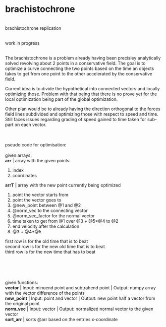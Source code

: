 # brachistochrone
<br>
brachistochrone replication<br><br>

work in progress<br><br>

The brachistochrone is a problem already having been precisley analytically solved revolving about 2 points in a conservative field. The goal is to optimize a curve connecting the two points based on the time an objects takes to get from one point to the other accelerated by the conservative field.<br>

Current idea is to divide the hypothetical into connected vectors and locally optimizing those. Problem with that being that there is no prove yet for the local optimization being part of the global optimization. <br>

Other plan would be to already having the direction orthogonal to the forces field lines subdivided and optimizing those with respect to speed and time. Still faces issues regarding grading of speed gained to time taken for sub-part on each vector.<br>

<br><br>
pseudo code for optimisation:<br>
<br>
given arrays: <br>
**arr**  | array with the given points <br>
1. index <br>
2. coordinates <br>


**arrT** | array with the new point currently being optimized <br>

1. point the vector starts from<br>
2. point the vector goes to<br>
3. @new_point between @1 and @2<br>
4. @norm_vec to the connecting vector<br>
5. @norm_vec_factor for the normal vector<br>
6. time taken to get from @1 over @3 + @5*@4 to @2<br>
7. end velocity after the calculation
8. @3 + @4*@5

first row is for the old time that is to beat<br>
second row is for the new old time that is to beat<br>
third row is for the new time that has to beat<br>

<br><br><br><br>
given functions:\
**vector**    | Input: minuend point and subtrahend point | Output: numpy array with the vector difference of the points<br>
**new_point** | Input: point and vector | Output: new point half a vector from the original point<br>
**norm_vec**  | Input: vector | Output: normalized normal vector to the given vector<br>
**sort_arr**  | sorts @arr based on the entries x-coordinate<br>